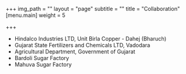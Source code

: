+++
img_path = ""
layout = "page"
subtitle = ""
title = "Collaboration"
[menu.main]
weight = 5

+++
* Hindalco Industries LTD, Unit Birla Copper - Dahej (Bharuch)
* Gujarat State Fertilizers and Chemicals LTD, Vadodara
* Agricultural Department, Government of Gujarat
* Bardoli Sugar Factory
* Mahuva Sugar Factory